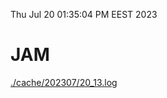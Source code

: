 Thu Jul 20 01:35:04 PM EEST 2023
# JAM
<a href='./cache/202307/20_13.log'>./cache/202307/20_13.log</a>
